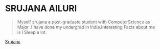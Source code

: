 #  SRUJANA AILURI
> Myself srujana a post-graduate student with ComputerScience as Major .I have done my undergrad in India.Interesting Facts about me is I Sleep a lot.

[Srujana](srujana.jpeg)



